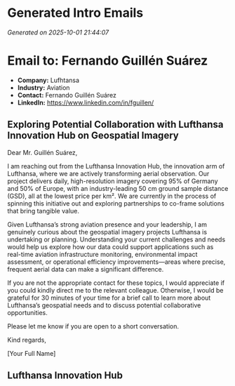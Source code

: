 # Generated Intro Emails
*Generated on 2025-10-01 21:44:07*

# Email to: Fernando Guillén Suárez
- **Company:** Lufhtansa
- **Industry:** Aviation
- **Contact:** Fernando Guillén Suárez
- **LinkedIn:** https://www.linkedin.com/in/fguillen/
## Exploring Potential Collaboration with Lufthansa Innovation Hub on Geospatial Imagery
Dear Mr. Guillén Suárez,

I am reaching out from the Lufthansa Innovation Hub, the innovation arm of Lufthansa, where we are actively transforming aerial observation. Our project delivers daily, high-resolution imagery covering 95% of Germany and 50% of Europe, with an industry-leading 50 cm ground sample distance (GSD), all at the lowest price per km². We are currently in the process of spinning this initiative out and exploring partnerships to co-frame solutions that bring tangible value.

Given Lufthansa’s strong aviation presence and your leadership, I am genuinely curious about the geospatial imagery projects Lufthansa is undertaking or planning. Understanding your current challenges and needs would help us explore how our data could support applications such as real-time aviation infrastructure monitoring, environmental impact assessment, or operational efficiency improvements—areas where precise, frequent aerial data can make a significant difference.

If you are not the appropriate contact for these topics, I would appreciate if you could kindly direct me to the relevant colleague. Otherwise, I would be grateful for 30 minutes of your time for a brief call to learn more about Lufthansa’s geospatial needs and to discuss potential collaborative opportunities.

Please let me know if you are open to a short conversation.

Kind regards,

[Your Full Name]

Lufthansa Innovation Hub
---
